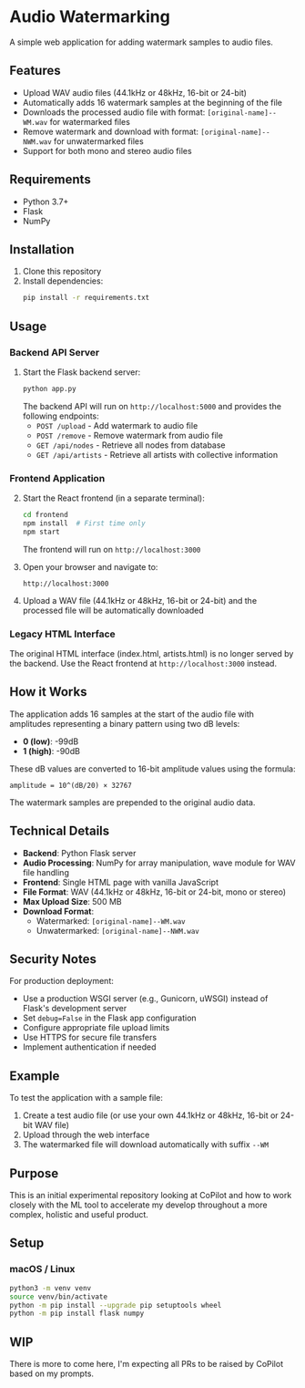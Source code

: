 # Audio Watermarking

A simple web application for adding watermark samples to audio files.

## Features

- Upload WAV audio files (44.1kHz or 48kHz, 16-bit or 24-bit)
- Automatically adds 16 watermark samples at the beginning of the file
- Downloads the processed audio file with format: `[original-name]--WM.wav` for watermarked files
- Remove watermark and download with format: `[original-name]--NWM.wav` for unwatermarked files
- Support for both mono and stereo audio files

## Requirements

- Python 3.7+
- Flask
- NumPy

## Installation

1. Clone this repository
2. Install dependencies:
   ```bash
   pip install -r requirements.txt
   ```

## Usage

### Backend API Server

1. Start the Flask backend server:
   ```bash
   python app.py
   ```
   The backend API will run on `http://localhost:5000` and provides the following endpoints:
   - `POST /upload` - Add watermark to audio file
   - `POST /remove` - Remove watermark from audio file
   - `GET /api/nodes` - Retrieve all nodes from database
   - `GET /api/artists` - Retrieve all artists with collective information

### Frontend Application

2. Start the React frontend (in a separate terminal):
   ```bash
   cd frontend
   npm install  # First time only
   npm start
   ```
   The frontend will run on `http://localhost:3000`

3. Open your browser and navigate to:
   ```
   http://localhost:3000
   ```

4. Upload a WAV file (44.1kHz or 48kHz, 16-bit or 24-bit) and the processed file will be automatically downloaded

### Legacy HTML Interface

The original HTML interface (index.html, artists.html) is no longer served by the backend. Use the React frontend at `http://localhost:3000` instead.

## How it Works

The application adds 16 samples at the start of the audio file with amplitudes representing a binary pattern using two dB levels:
- **0 (low)**: -99dB
- **1 (high)**: -90dB

These dB values are converted to 16-bit amplitude values using the formula:
```
amplitude = 10^(dB/20) × 32767
```

The watermark samples are prepended to the original audio data.

## Technical Details

- **Backend**: Python Flask server
- **Audio Processing**: NumPy for array manipulation, wave module for WAV file handling
- **Frontend**: Single HTML page with vanilla JavaScript
- **File Format**: WAV (44.1kHz or 48kHz, 16-bit or 24-bit, mono or stereo)
- **Max Upload Size**: 500 MB
- **Download Format**: 
  - Watermarked: `[original-name]--WM.wav`
  - Unwatermarked: `[original-name]--NWM.wav`

## Security Notes

For production deployment:
- Use a production WSGI server (e.g., Gunicorn, uWSGI) instead of Flask's development server
- Set `debug=False` in the Flask app configuration
- Configure appropriate file upload limits
- Use HTTPS for secure file transfers
- Implement authentication if needed

## Example

To test the application with a sample file:

1. Create a test audio file (or use your own 44.1kHz or 48kHz, 16-bit or 24-bit WAV file)
2. Upload through the web interface
3. The watermarked file will download automatically with suffix `--WM`

## Purpose

This is an initial experimental repository looking at CoPilot and how to work closely with the ML tool to accelerate my develop throughout a more complex, holistic and useful product.

## Setup

### macOS / Linux
```bash
python3 -m venv venv
source venv/bin/activate
python -m pip install --upgrade pip setuptools wheel
python -m pip install flask numpy
```

## WIP

There is more to come here, I'm expecting all PRs to be raised by CoPilot based on my prompts.
